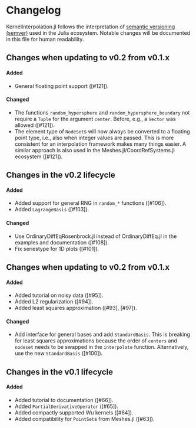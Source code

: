 # Changelog

KernelInterpolation.jl follows the interpretation of
[semantic versioning (semver)](https://julialang.github.io/Pkg.jl/dev/compatibility/#Version-specifier-format-1)
used in the Julia ecosystem. Notable changes will be documented in this file
for human readability.

## Changes when updating to v0.2 from v0.1.x

#### Added

- General floating point support ([#121]).

#### Changed

- The functions `random_hypersphere` and `random_hypersphere_boundary` not require a `Tuple` for
  the argument `center`. Before, e.g., a `Vector` was allowed ([#121]).
- The element type of `NodeSet`s will now always be converted to a floating point type, i.e., also when
  integer values are passed. This is more consistent for an interpolation framework makes many things easier.
  A similar approach is also used in the Meshes.jl/CoordRefSystems.jl ecosystem ([#121]).

## Changes in the v0.2 lifecycle

#### Added

- Added support for general RNG in `random_*` functions ([#106]).
- Added `LagrangeBasis` ([#103]).

#### Changed

- Use OrdinaryDiffEqRosenbrock.jl instead of OrdinaryDiffEq.jl in the examples and documentation ([#108]).
- Fix seriestype for 1D plots ([#101]).

## Changes when updating to v0.2 from v0.1.x

#### Added

- Added tutorial on noisy data ([#95]).
- Added L2 regularization ([#94]).
- Added least squares approximation ([#93], [#97]).

#### Changed

- Add interface for general bases and add `StandardBasis`. This is breaking for least squares approximations because
  the order of `centers` and `nodeset` needs to be swapped in the `interpolate` function. Alternatively, use the new
  `StandardBasis` ([#100]).

## Changes in the v0.1 lifecycle

#### Added

- Added tutorial to documentation ([#66]).
- Added `PartialDerivativeOperator` ([#65]).
- Added compactly supported Wu kernels ([#64]).
- Added compatibility for `PointSet`s  from Meshes.jl ([#63]).
